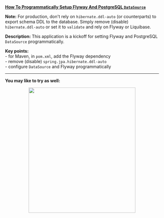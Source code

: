 **[How To Programmatically Setup Flyway And PostgreSQL `DataSource`](https://github.com/AnghelLeonard/Hibernate-SpringBoot/tree/master/HibernateSpringBootFlywayPostgreSQLProg)**
 
**Note:** For production, don't rely on `hibernate.ddl-auto` (or counterparts) to export schema DDL to the database. Simply remove (disable) `hibernate.ddl-auto` or set it to `validate` and rely on Flyway or Liquibase.

**Description:** This application is a kickoff for setting Flyway and PostgreSQL `DataSource` programmatically.

**Key points:**\
     - for Maven, in `pom.xml`, add the Flyway dependency\
     - remove (disable) `spring.jpa.hibernate.ddl-auto`\
     - configure `DataSource` and Flyway programmatically
     
-------------------------------

**You may like to try as well:**
<a href="https://leanpub.com/java-persistence-performance-illustrated-guide"><p align="center"><img src="https://github.com/AnghelLeonard/Hibernate-SpringBoot/blob/master/Java%20Persistence%20Performance%20Illustrated%20Guide.jpg" height="410" width="350"/></p></a>
